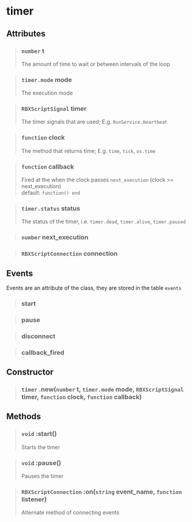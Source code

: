 # timer

## Attributes

> ### `number` t<br>
> The amount of time to wait or between intervals of the loop

> ### `timer.mode` mode<br>
> The execution mode

> ### `RBXScriptSignal` timer<br>
> The timer signals that are used; E.g. `RunService.Heartbeat` 

> ### `function` clock<br>
> The method that returns time; E.g. `time`, `tick`, `os.time`

> ### `function` callback<br>
> Fired at the when the clock passes `next_execution` (clock >= next_execution) <br>
> default: `function() end`

> ### `timer.status` status<br>
> The status of the timer, i.e. `timer.dead`, `timer.alive`, `timer.paused`

> ### `number` next_execution

> ### `RBXScriptConnection` connection

## Events

Events are an attribute of the class, they are stored in the table `events`

> ### start

> ### pause

> ### disconnect

> ### callback_fired

## Constructor

> ### `timer` .new(`number` t, `timer.mode` mode, `RBXScriptSignal` timer, `function` clock, `function` callback)

## Methods

> ### `void` :start()<br>
> Starts the timer

> ### `void` :pause()<br>
> Pauses the timer

> ### `RBXScriptConnection` :on(`string` event_name, `function` listener)<br>
> Alternate method of connecting events